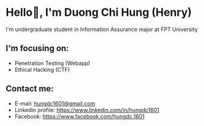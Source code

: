 # Hello👋, I'm Duong Chi Hung (Henry)
I'm undergraduate student in Information Assurance major at FPT University
## I'm focusing on:
- Penetration Testing (Webapp)
- Ethical Hacking (CTF)
## Contact me:
- E-mail: hungdc1601@gmail.com
- Linkedin profile: https://www.linkedin.com/in/hungdc1601
- Facebook: https://www.facebook.com/hungdc.1601

